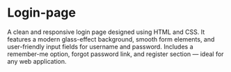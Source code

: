 # Login-page
A clean and responsive login page designed using HTML and CSS. It features a modern glass-effect background, smooth form elements, and user-friendly input fields for username and password. Includes a remember-me option, forgot password link, and register section — ideal for any web application.

